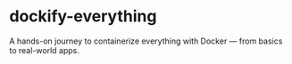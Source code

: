 # dockify-everything
 A hands-on journey to containerize everything with Docker — from basics to real-world apps.
